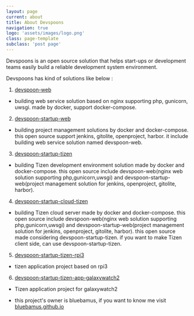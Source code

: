 ```yaml
---
layout: page
current: about
title: About Devspoons
navigation: true
logo: 'assets/images/logo.png'
class: page-template
subclass: 'post page'
---
```


Devspoons is an open source solution that helps start-ups or development teams easily build a reliable development system environment.

Devspoons has kind of solutions like below :

1. [devspoon-web](https://github.com/devspoons/devspoon-web)
- building web service solution based on nginx supporting php, gunicorn, uwsgi. made by docker, support docker-compose.
   
2. [devspoon-startup-web](https://github.com/devspoons/devspoon-startup-web)
- building project management solutions by docker and docker-compose. this open source support jenkins, gitolite, openproject, harbor. it include building web service solution named devspoon-web.
   
3. [devspoon-startup-tizen](https://github.com/devspoons/devspoon-startup-tizen)
- building Tizen development environment solution made by docker and docker-compose. this open source include devspoon-web(nginx web solution supporting php,gunicorn,uwsgi) and devspoon-startup-web(project management solution for jenkins, openproject, gitolite, harbor).
   
4. [devspoon-startup-cloud-tizen](https://github.com/devspoons/devspoon-startup-cloud-tizen)
- building Tizen cloud server made by docker and docker-compose. this open source include devspoon-web(nginx web solution supporting php,gunicorn,uwsgi) and devspoon-startup-web(project management solution for jenkins, openproject, gitolite, harbor). this open source made considering devspoon-startup-tizen. if you want to make Tizen client side, can use devspoon-startup-tizen.
   
5. [devspoon-startup-tizen-rpi3](https://github.com/devspoons/devspoon-startup-tizen-rpi3)
- tizen application project based on rpi3
   
6. [devspoon-startup-tizen-app-galaxywatch2](https://github.com/devspoons/devspoon-startup-tizen-app-galaxywatch2)
- Tizen application project for galaxywatch2

* this project's owner is bluebamus, if you want to know me visit [bluebamus.github.io](bluebamus.github.io)
